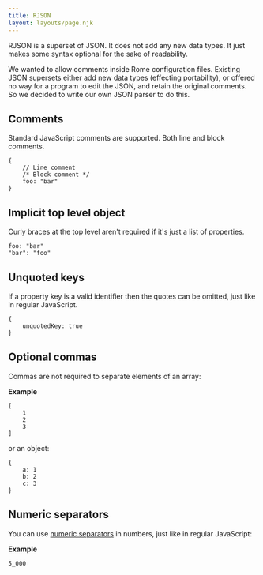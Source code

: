 ```yaml
---
title: RJSON
layout: layouts/page.njk
---
```


RJSON is a superset of JSON. It does not add any new data types. It just makes some syntax optional for the sake of readability.

We wanted to allow comments inside Rome configuration files. Existing JSON supersets either add new data types (effecting portability), or offered no way for a program to edit the JSON, and retain the original comments. So we decided to write our own JSON parser to do this.

## Comments

Standard JavaScript comments are supported. Both line and block comments.

```
{
	// Line comment
	/* Block comment */
	foo: "bar"
}
```

## Implicit top level object

Curly braces at the top level aren't required if it's just a list of properties.

```
foo: "bar"
"bar": "foo"
```


## Unquoted keys

If a property key is a valid identifier then the quotes can be omitted, just like in regular JavaScript.

```
{
	unquotedKey: true
}
```

## Optional commas

Commas are not required to separate elements of an array:

**Example**

```
[
	1
	2
	3
]
```

or an object:

```
{
	a: 1
	b: 2
	c: 3
}
```

## Numeric separators

You can use [numeric separators](https://github.com/tc39/proposal-numeric-separator) in numbers, just like in regular JavaScript:

**Example**

```
5_000
```
